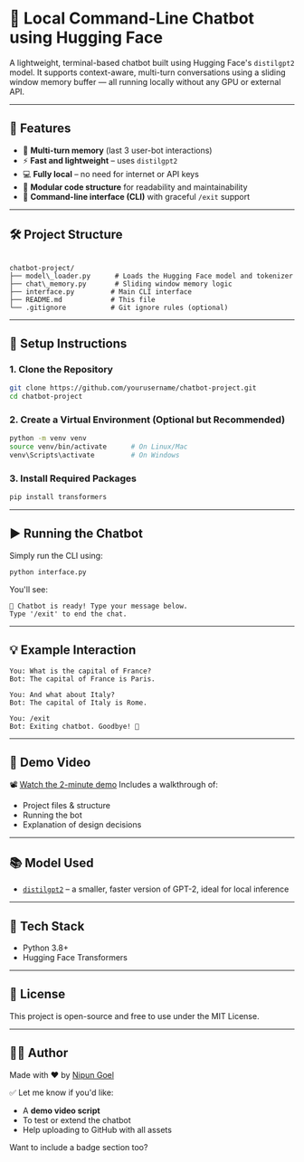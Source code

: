 # 🤖 Local Command-Line Chatbot using Hugging Face

A lightweight, terminal-based chatbot built using Hugging Face's `distilgpt2` model. It supports context-aware, multi-turn conversations using a sliding window memory buffer — all running locally without any GPU or external API.

---

## 📌 Features

- 🔄 **Multi-turn memory** (last 3 user-bot interactions)
- ⚡ **Fast and lightweight** – uses `distilgpt2`
- 💻 **Fully local** – no need for internet or API keys
- 🧩 **Modular code structure** for readability and maintainability
- 💬 **Command-line interface (CLI)** with graceful `/exit` support

---

## 🛠️ Project Structure

```

chatbot-project/
├── model\_loader.py      # Loads the Hugging Face model and tokenizer
├── chat\_memory.py       # Sliding window memory logic
├── interface.py         # Main CLI interface
├── README.md            # This file
└── .gitignore           # Git ignore rules (optional)

````

---

## 🚀 Setup Instructions

### 1. Clone the Repository

```bash
git clone https://github.com/yourusername/chatbot-project.git
cd chatbot-project
````

### 2. Create a Virtual Environment (Optional but Recommended)

```bash
python -m venv venv
source venv/bin/activate      # On Linux/Mac
venv\Scripts\activate         # On Windows
```

### 3. Install Required Packages

```bash
pip install transformers
```

---

## ▶️ Running the Chatbot

Simply run the CLI using:

```bash
python interface.py
```

You'll see:

```
🤖 Chatbot is ready! Type your message below.
Type '/exit' to end the chat.
```

---

## 💡 Example Interaction

```
You: What is the capital of France?
Bot: The capital of France is Paris.

You: And what about Italy?
Bot: The capital of Italy is Rome.

You: /exit
Bot: Exiting chatbot. Goodbye! 👋
```

---

## 🎥 Demo Video

📽️ [Watch the 2-minute demo](https://your-demo-link-here.com)
Includes a walkthrough of:

* Project files & structure
* Running the bot
* Explanation of design decisions

---

## 📚 Model Used

* [`distilgpt2`](https://huggingface.co/distilgpt2) – a smaller, faster version of GPT-2, ideal for local inference

---

## 🧠 Tech Stack

* Python 3.8+
* Hugging Face Transformers

---

## 📄 License

This project is open-source and free to use under the MIT License.

---

## 🙋‍♂️ Author

Made with ❤️ by [Nipun Goel](https://github.com/nipungoel24)

✅ Let me know if you'd like:
- A **demo video script**
- To test or extend the chatbot
- Help uploading to GitHub with all assets

Want to include a badge section too?
